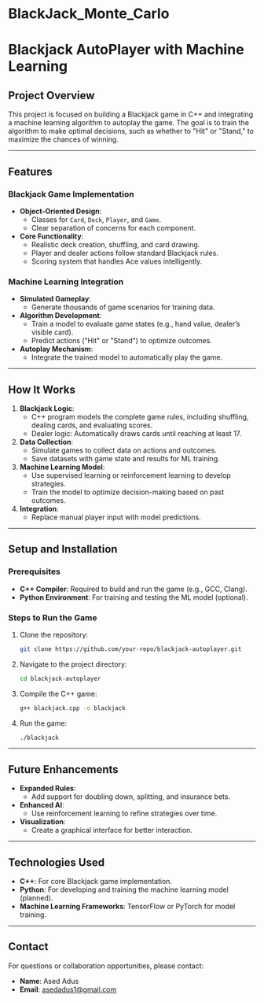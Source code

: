 # BlackJack_Monte_Carlo

# Blackjack AutoPlayer with Machine Learning

## Project Overview
This project is focused on building a Blackjack game in C++ and integrating a machine learning algorithm to autoplay the game. The goal is to train the algorithm to make optimal decisions, such as whether to "Hit" or "Stand," to maximize the chances of winning.

---

## Features

### Blackjack Game Implementation
- **Object-Oriented Design**:
  - Classes for `Card`, `Deck`, `Player`, and `Game`.
  - Clear separation of concerns for each component.
- **Core Functionality**:
  - Realistic deck creation, shuffling, and card drawing.
  - Player and dealer actions follow standard Blackjack rules.
  - Scoring system that handles Ace values intelligently.

### Machine Learning Integration
- **Simulated Gameplay**:
  - Generate thousands of game scenarios for training data.
- **Algorithm Development**:
  - Train a model to evaluate game states (e.g., hand value, dealer’s visible card).
  - Predict actions ("Hit" or "Stand") to optimize outcomes.
- **Autoplay Mechanism**:
  - Integrate the trained model to automatically play the game.

---

## How It Works

1. **Blackjack Logic**:
   - C++ program models the complete game rules, including shuffling, dealing cards, and evaluating scores.
   - Dealer logic: Automatically draws cards until reaching at least 17.
2. **Data Collection**:
   - Simulate games to collect data on actions and outcomes.
   - Save datasets with game state and results for ML training.
3. **Machine Learning Model**:
   - Use supervised learning or reinforcement learning to develop strategies.
   - Train the model to optimize decision-making based on past outcomes.
4. **Integration**:
   - Replace manual player input with model predictions.

---

## Setup and Installation

### Prerequisites
- **C++ Compiler**: Required to build and run the game (e.g., GCC, Clang).
- **Python Environment**: For training and testing the ML model (optional).

### Steps to Run the Game
1. Clone the repository:
   ```bash
   git clone https://github.com/your-repo/blackjack-autoplayer.git
   ```
2. Navigate to the project directory:
   ```bash
   cd blackjack-autoplayer
   ```
3. Compile the C++ game:
   ```bash
   g++ blackjack.cpp -o blackjack
   ```
4. Run the game:
   ```bash
   ./blackjack
   ```

---

## Future Enhancements
- **Expanded Rules**:
  - Add support for doubling down, splitting, and insurance bets.
- **Enhanced AI**:
  - Use reinforcement learning to refine strategies over time.
- **Visualization**:
  - Create a graphical interface for better interaction.

---

## Technologies Used
- **C++**: For core Blackjack game implementation.
- **Python**: For developing and training the machine learning model (planned).
- **Machine Learning Frameworks**: TensorFlow or PyTorch for model training.

---

## Contact
For questions or collaboration opportunities, please contact:
- **Name**: Ased Adus
- **Email**: asedadus1@gmail.com


